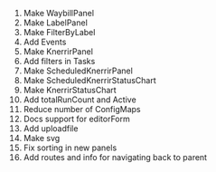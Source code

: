 
1. Make WaybillPanel
1. Make LabelPanel
1. Make FilterByLabel
1. Add Events
1. Make KnerrirPanel
1. Add filters in Tasks
1. Make ScheduledKnerrirPanel
1. Make ScheduledKnerrirStatusChart
1. Make KnerrirStatusChart
1. Add totalRunCount and Active
1. Reduce number of ConfigMaps
1. Docs support for editorForm
1. Add uploadfile
1. Make svg
1. Fix sorting in new panels
1. Add routes and info for navigating back to parent

